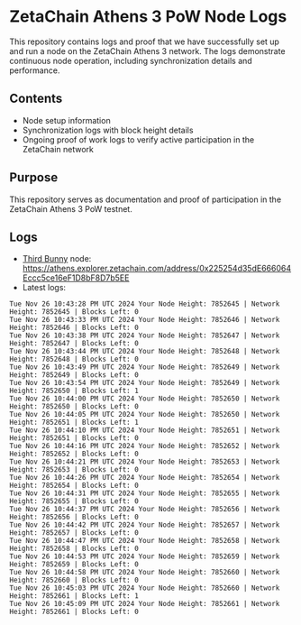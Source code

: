 # ZetaChain Athens 3 PoW Node Logs
This repository contains logs and proof that we have successfully set up and run a node on the ZetaChain Athens 3 network. The logs demonstrate continuous node operation, including synchronization details and performance.

## Contents
- Node setup information
- Synchronization logs with block height details
- Ongoing proof of work logs to verify active participation in the ZetaChain network

## Purpose
This repository serves as documentation and proof of participation in the ZetaChain Athens 3 PoW testnet.

## Logs

- [Third Bunny](https://thirdbunny.xyz/) node: https://athens.explorer.zetachain.com/address/0x225254d35dE666064Eccc5ce16eF1D8bF8D7b5EE
- Latest logs:
```
Tue Nov 26 10:43:28 PM UTC 2024 Your Node Height: 7852645 | Network Height: 7852645 | Blocks Left: 0
Tue Nov 26 10:43:33 PM UTC 2024 Your Node Height: 7852646 | Network Height: 7852646 | Blocks Left: 0
Tue Nov 26 10:43:38 PM UTC 2024 Your Node Height: 7852647 | Network Height: 7852647 | Blocks Left: 0
Tue Nov 26 10:43:44 PM UTC 2024 Your Node Height: 7852648 | Network Height: 7852648 | Blocks Left: 0
Tue Nov 26 10:43:49 PM UTC 2024 Your Node Height: 7852649 | Network Height: 7852649 | Blocks Left: 0
Tue Nov 26 10:43:54 PM UTC 2024 Your Node Height: 7852649 | Network Height: 7852650 | Blocks Left: 1
Tue Nov 26 10:44:00 PM UTC 2024 Your Node Height: 7852650 | Network Height: 7852650 | Blocks Left: 0
Tue Nov 26 10:44:05 PM UTC 2024 Your Node Height: 7852650 | Network Height: 7852651 | Blocks Left: 1
Tue Nov 26 10:44:10 PM UTC 2024 Your Node Height: 7852651 | Network Height: 7852651 | Blocks Left: 0
Tue Nov 26 10:44:16 PM UTC 2024 Your Node Height: 7852652 | Network Height: 7852652 | Blocks Left: 0
Tue Nov 26 10:44:21 PM UTC 2024 Your Node Height: 7852653 | Network Height: 7852653 | Blocks Left: 0
Tue Nov 26 10:44:26 PM UTC 2024 Your Node Height: 7852654 | Network Height: 7852654 | Blocks Left: 0
Tue Nov 26 10:44:31 PM UTC 2024 Your Node Height: 7852655 | Network Height: 7852655 | Blocks Left: 0
Tue Nov 26 10:44:37 PM UTC 2024 Your Node Height: 7852656 | Network Height: 7852656 | Blocks Left: 0
Tue Nov 26 10:44:42 PM UTC 2024 Your Node Height: 7852657 | Network Height: 7852657 | Blocks Left: 0
Tue Nov 26 10:44:47 PM UTC 2024 Your Node Height: 7852658 | Network Height: 7852658 | Blocks Left: 0
Tue Nov 26 10:44:53 PM UTC 2024 Your Node Height: 7852659 | Network Height: 7852659 | Blocks Left: 0
Tue Nov 26 10:44:58 PM UTC 2024 Your Node Height: 7852660 | Network Height: 7852660 | Blocks Left: 0
Tue Nov 26 10:45:03 PM UTC 2024 Your Node Height: 7852660 | Network Height: 7852661 | Blocks Left: 1
Tue Nov 26 10:45:09 PM UTC 2024 Your Node Height: 7852661 | Network Height: 7852661 | Blocks Left: 0
```
